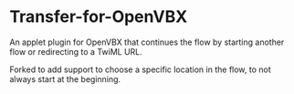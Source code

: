 # Transfer-for-OpenVBX
An applet plugin for OpenVBX that continues the flow by starting another flow or redirecting to a TwiML URL.

Forked to add support to choose a specific location in the flow, to not always start at the beginning.
